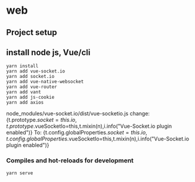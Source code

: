 # web

## Project setup 
## install node js, Vue/cli
```
yarn install
yarn add vue-socket.io
yarn add socket.io
yarn add vue-native-websocket
yarn add vue-router
yarn add vant
yarn add js-cookie
yarn add axios
```

node_modules/vue-socket.io/dist/vue-socketio.js
change:
{t.prototype.$socket=this.io,t.prototype.$vueSocketIo=this,t.mixin(n),i.info("Vue-Socket.io plugin enabled")}
To:
{t.config.globalProperties.$socket=this.io,t.config.globalProperties.$vueSocketIo=this,t.mixin(n),i.info("Vue-Socket.io plugin enabled")}

### Compiles and hot-reloads for development
```
yarn serve
```

